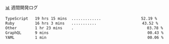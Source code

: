 <a href="https://github.com/kajirikajiri/kajirikajiri/commits/master">📊</a> 週間開発ログ
<!--START_SECTION:waka-->

```txt
TypeScript   19 hrs 15 mins  .............⠀⠀⠀⠀⠀⠀⠀⠀⠀⠀⠀⠀   52.19 %
Ruby         16 hrs 3 mins   ...........⠀⠀⠀⠀⠀⠀⠀⠀⠀⠀⠀⠀⠀⠀   43.52 %
Other        1 hr 23 mins    .⠀⠀⠀⠀⠀⠀⠀⠀⠀⠀⠀⠀⠀⠀⠀⠀⠀⠀⠀⠀⠀⠀⠀⠀   03.78 %
GraphQL      9 mins          ⠀⠀⠀⠀⠀⠀⠀⠀⠀⠀⠀⠀⠀⠀⠀⠀⠀⠀⠀⠀⠀⠀⠀⠀⠀   00.43 %
YAML         1 min           ⠀⠀⠀⠀⠀⠀⠀⠀⠀⠀⠀⠀⠀⠀⠀⠀⠀⠀⠀⠀⠀⠀⠀⠀⠀   00.06 %
```

<!--END_SECTION:waka-->
